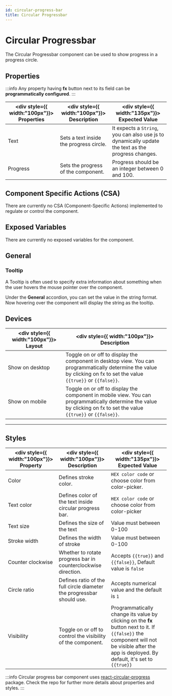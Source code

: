 ```yaml
---
id: circular-progress-bar
title: Circular Progressbar
---
```

# Circular Progressbar

The Circular Progressbar component can be used to show progress in a progress circle.

<div style={{paddingTop:'24px'}}>

## Properties

:::info
Any property having **fx** button next to its field can be **programmatically configured**.
:::

| <div style={{ width:"100px"}}> Properties </div> | <div style={{ width:"100px"}}> Description </div> | <div style={{ width:"135px"}}> Expected Value </div> |
| ----------- | ----------- | --------------- |
| Text | Sets a text inside the progress circle.| It expects a `String`, you can also use js to dynamically update the text as the progress changes. |
| Progress | Sets the progress of the component. | Progress should be an integer between 0 and 100.|

</div>

<div style={{paddingTop:'24px'}}>

## Component Specific Actions (CSA)

There are currently no CSA (Component-Specific Actions) implemented to regulate or control the component.

</div>

<div style={{paddingTop:'24px'}}>

## Exposed Variables

There are currently no exposed variables for the component.

</div>

<div style={{paddingTop:'24px'}}>

## General
### Tooltip

A Tooltip is often used to specify extra information about something when the user hovers the mouse pointer over the component.

Under the <b>General</b> accordion, you can set the value in the string format. Now hovering over the component will display the string as the tooltip.

</div>

<div style={{paddingTop:'24px'}}>

## Devices

| <div style={{ width:"100px"}}> Layout </div> | <div style={{ width:"100px"}}> Description </div> |
| ----------- | ----------- |
| Show on desktop | Toggle on or off to display the component in desktop view. You can programmatically determine the value by clicking on fx to set the value `{{true}}` or `{{false}}`. |
| Show on mobile | Toggle on or off to display the component in mobile view. You can programmatically determine the value by clicking on fx to set the value `{{true}}` or `{{false}}`. |

</div>
<hr/>
<div style={{paddingTop:'24px'}}>

## Styles

| <div style={{ width:"100px"}}> Property </div> | <div style={{ width:"100px"}}> Description </div> | <div style={{ width:"135px"}}> Expected Value </div> |
| ----------- | ----------- | ------------------- |
| Color | Defines stroke color.| `HEX color code` or choose color from color-picker. |
| Text color | Defines color of the text inside circular progress bar.| `HEX color code` or choose color from color-picker |
| Text size | Defines the size of the text | Value must between 0-100 |
| Stroke width | Defines the width of stroke | Value must between 0-100|
| Counter clockwise | Whether to rotate progress bar in counterclockwise direction. | Accepts `{{true}}` and `{{false}}`, Default value is `false`|
| Circle ratio | Defines ratio of the full circle diameter the progressbar should use. | Accepts numerical value and the default is `1` |
| Visibility | Toggle on or off to control the visibility of the component. | Programmatically change its value by clicking on the **fx** button next to it. If `{{false}}` the component will not be visible after the app is deployed. By default, it's set to `{{true}}` |

:::info
Circular progress bar component uses [react-circular-progress](https://github.com/kevinsqi/react-circular-progressbar) package. Check the repo for further more details about properties and styles.
:::

</div>
